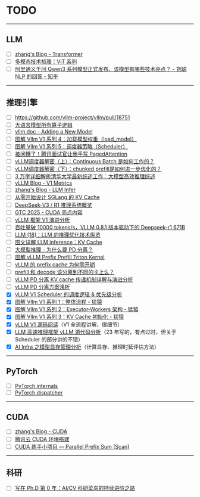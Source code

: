# TODO

---

## LLM

- [ ] [zhang's Blog - Transformer](https://www.armcvai.cn/categories.html)
- [ ] [多模态技术梳理：ViT 系列](https://zhuanlan.zhihu.com/p/26719287825)
- [ ] [阿里通义千问 Qwen3 系列模型正式发布，该模型有哪些技术亮点？ - 刘聪 NLP 的回答 - 知乎](https://www.zhihu.com/question/1900300358229652607/answer/1900452232018767979)

---

## 推理引擎

- [ ] https://github.com/vllm-project/vllm/pull/18751
- [ ] [大语言模型所有算子逻辑](https://zhuanlan.zhihu.com/p/1909996866432668841?share_code=u4D2wlKwNjAp&utm_psn=1911112698021807580)
- [ ] [vllm doc - Adding a New Model](https://docs.vllm.ai/en/stable/contributing/model/index.html)
- [ ] [图解 Vllm V1 系列 4：加载模型权重（load_model）](https://zhuanlan.zhihu.com/p/1908151478557839879?share_code=RlCt8lDNStds&utm_psn=1912310198112059517)
- [ ] [图解 Vllm V1 系列 5：调度器策略（Scheduler）](https://zhuanlan.zhihu.com/p/1908153627639551302?share_code=02jBOS1PfJxF&utm_psn=1912310252315079385)
- [ ] [被问懵了！腾讯面试官让我手写 PagedAttention](https://zhuanlan.zhihu.com/p/1911455737118457997?share_code=9fRcELOowc4U&utm_psn=1912436101039226918)
- [ ] [vLLM调度器解密（上）：Continuous Batch 是如何工作的？](https://zhuanlan.zhihu.com/p/1117099341?share_code=3OZ9bBQsRAHV&utm_psn=1909578321869637005)
- [ ] [vLLM调度器解密（下）：chunked prefill是如何进一步优化的？](https://zhuanlan.zhihu.com/p/6144374775?share_code=w9CKto9eLSq2&utm_psn=1909578492246466702)
- [ ] [3 万字详细解析清华大学最新综述工作：大模型高效推理综述](https://mp.weixin.qq.com/s/U9ESiWehnoKc9SnDz7DVKg)
- [ ] [vLLM Blog - V1 Metrics](https://docs.vllm.ai/en/stable/design/v1/metrics.html)
- [ ] [zhang's Blog - LLM Infer](https://www.armcvai.cn/categories.html)
- [ ] [从零开始设计 SGLang 的 KV Cache](https://zhuanlan.zhihu.com/p/31160183506)
- [ ] [DeepSeek-V3 / R1 推理系统概览](https://zhuanlan.zhihu.com/p/27181462601)
- [ ] [GTC 2025 - CUDA 亮点内容](https://zhuanlan.zhihu.com/p/31444691908)
- [ ] [vLLM 框架 V1 演进分析](https://zhuanlan.zhihu.com/p/1894423873145004335)
- [ ] [吞吐量破 10000 tokens/s，VLLM 0.8.1 版本驱动下的 Deepseek-r1 671B](https://zhuanlan.zhihu.com/p/1887527788514346095)
- [ ] [LLM (18)：LLM 的推理优化技术纵览](https://zhuanlan.zhihu.com/p/642412124?utm_psn=1897433318875693188)
- [ ] [图文详解 LLM inference：KV Cache](https://zhuanlan.zhihu.com/p/1893220743053030641?utm_psn=1897576305303721590)
- [ ] [大模型推理 - 为什么要 PD 分离？](https://zhuanlan.zhihu.com/p/1897270081664300462?utm_psn=1897629970966217092)
- [ ] [图解 vLLM Prefix Prefill Triton Kernel](https://zhuanlan.zhihu.com/p/695799736?share_code=Hz1PZDdfXLy7&utm_psn=1900943218725598209)
- [ ] [vLLM 的 prefix cache 为何零开销](https://zhuanlan.zhihu.com/p/1896927732027335111)
- [ ] [prefill 和 decode 该分离到不同的卡上么？](https://zhuanlan.zhihu.com/p/1280567902?share_code=z1ij3mzQpXAE&utm_psn=1902828634068226129)
- [ ] [vLLM PD 分离 KV cache 传递机制详解与演进分析](https://zhuanlan.zhihu.com/p/1906741007606878764?share_code=1m2xkCswqTA9N&utm_psn=1907185030842782292)
- [ ] [vLLM PD 分离方案浅析](https://zhuanlan.zhihu.com/p/1889243870430201414?utm_psn=1889596220076426760)
- [x] [vLLM V1 Scheduler 的调度逻辑 & 优先级分析](https://zhuanlan.zhihu.com/p/1900957007575511876?share_code=o9ZDfDnEpemP&utm_psn=1901069245619635086)
- [x] [图解 Vllm V1 系列 1：整体流程 - 猛猿](https://zhuanlan.zhihu.com/p/1900126076279160869?share_code=18FtZ4wqQM3hR&utm_psn=1900940137866716878)
- [x] [图解 Vllm V1 系列 2：Executor-Workers 架构 - 猛猿](https://zhuanlan.zhihu.com/p/1900613601577899465)
- [x] [图解 Vllm V1 系列 3：KV Cache 初始化 - 猛猿](https://zhuanlan.zhihu.com/p/1900932850829730567)
- [x] [vLLM V1 源码阅读](https://zhuanlan.zhihu.com/p/32045324831)（V1 全流程讲解，很细节）
- [x] [LLM 高速推理框架 vLLM 源代码分析](https://me.tric.space/2023/07/10/vllm/)（23 年写的，有点过时，但关于 Scheduler 的部分讲的不错）
- [x] [AI Infra 之模型显存管理分析](https://mp.weixin.qq.com/s/lNcszOFnGVktBRAAsHDVIA)（计算显存、推理时延评估方法）

---

## PyTorch

- [ ] [<u>PyTorch internals</u>](http://blog.ezyang.com/2019/05/pytorch-internals/)
- [ ] [<u>PyTorch dispatcher</u>](http://blog.ezyang.com/2020/09/lets-talk-about-the-pytorch-dispatcher/)

---

## CUDA

- [ ] [zhang's Blog - CUDA](https://www.armcvai.cn/categories.html)
- [ ] [腾讯云 CUDA 环境搭建](https://face2ai.com/CUDA-F-0-0-Tencent-GPU-Cloud/)
- [ ] [CUDA 练手小项目 — Parallel Prefix Sum (Scan)](https://zhuanlan.zhihu.com/p/661460705?share_code=pseQOXxySVcl&utm_psn=1902627229709624968)

---

## 科研

- [ ] [写在 Ph.D 第 0 年：AI/CV 科研菜鸟的持续进阶之路](https://zhuanlan.zhihu.com/p/960781637?share_code=13GKbPaHvl60E&utm_psn=1904443459802206715)
